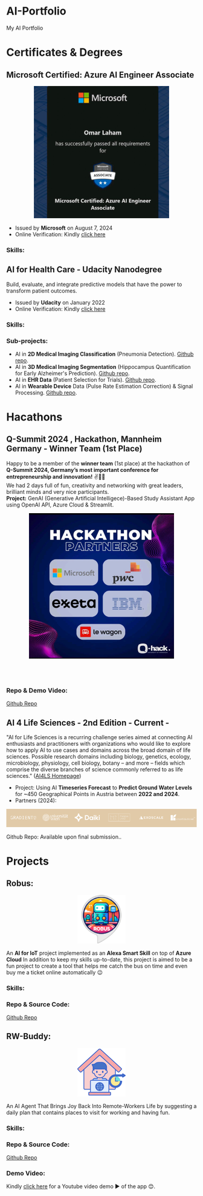 # AI-Portfolio
My AI Portfolio

# Certificates & Degrees
## Microsoft Certified: Azure AI Engineer Associate
<p align="center">
    <img src="imgs/Microsoft-Certified-AI-102.png" alt="Microsoft Certified: Azure AI Engineer Associate" />
</p>

* Issued by **Microsoft** on August 7, 2024
* Online Verification: Kindly [click here](https://learn.microsoft.com/en-us/users/omarlaham-5718/credentials/b2c859d73c2256f8?ref=https%3A%2F%2Fwww.linkedin.com%2F)

### Skills:


## AI for Health Care - Udacity Nanodegree
Build, evaluate, and integrate predictive models that have the power to transform patient outcomes.

* Issued by **Udacity** on January 2022
* Online Verification: Kindly [click here](https://www.udacity.com/certificate/KUP26G3J)

### Skills:


### Sub-projects:
* AI in **2D Medical Imaging Classification** (Pneumonia Detection). [Github repo](https://github.com/OmarLaham/udacity-healthcare-ai-2d-imaging-pneumonia).
* AI in **3D Medical Imaging Segmentation** (Hippocampus Quantification for Early Alzheimer's Prediction). [Github repo](https://github.com/OmarLaham/udacity-healthcare-ai-3d-imaging-alzheimer).
* AI in **EHR Data** (Patient Selection for Trials). [Github repo](https://github.com/OmarLaham/udacity-healthcare-ai-ehr).
* AI in **Wearable Device** Data (Pulse Rate Estimation Correction) & Signal Processing. [Github repo](https://github.com/OmarLaham/udacity-healthcare-ai-wearable).

# Hacathons

## Q-Summit 2024 , Hackathon, Mannheim Germany - Winner Team (1st Place)
Happy to be a member of the **winner team** (1st place) at the hackathon of **Q-Summit 2024, Germany’s most important conference for entrepreneurship and innovation!** ✌️🥳🥳
<br />
We had 2 days full of fun, creativity and networking with great leaders, brilliant minds and very nice participants.
<br />
**Project:** GenAI (Generative Artificial Intelligece)-Based Study Assistant App using OpenAI API, Azure Cloud & Streamlit.
<br />
<p align="center">
	<img src="imgs/qsummit_hackathon_image.jpeg" width="384" height="384" alt="Q-Summit 2024 , Hackathon, Mannheim Germany">
</p>
<br /><br />

### Repo & Demo Video:
[Github Repo](https://github.com/OmarLaham/QSummit-2024-Hackathon-Caupona/tree/main)

## AI 4 Life Sciences - 2nd Edition - Current -
"AI for Life Sciences is a recurring challenge series aimed at connecting AI enthusiasts and practitioners with organizations who would like to explore how to apply AI to use cases and domains across the broad domain of life sciences. Possible research domains including biology, genetics, ecology, microbiology, physiology, cell biology, botany – and more – fields which comprise the diverse branches of science commonly referred to as life sciences." ([AI4LS Homepage](https://ai4lifesciences.com/about/))

* Project: Using AI **Timeseries Forecast** to **Predict Ground Water Levels** for ~450 Geographical Points in Austria between **2022 and 2024**.
* Partners (2024):

<p align="center">
	<img src="imgs/AI4LS_partners_2024.png" width="" height="" alt="AI4LS Partners 2024" />
</p>
Github Repo: Available upon final submission..

# Projects

## Robus:
<p align="center">
    <img src="imgs/robus_logo.png" width="128" height="128" alt="Robus" />
</p>

An **AI for IoT** project implemented as an **Alexa Smart Skill** on top of **Azure Cloud**
In addition to keep my skills up-to-date, this project is aimed to be a fun project to create a tool that helps me catch the bus on time and even buy me a ticket online automatically 😉

### Skills:


### Repo & Source Code:
[Github Repo](https://github.com/OmarLaham/Robus)

## RW-Buddy:
<p align="center">
    <img src="imgs/rw_buddy_logo.png" width="128" height="128" alt="RW-Buddy" />
</p>

An AI Agent That Brings Joy Back Into Remote-Workers Life by suggesting a daily plan that contains places to visit for working and having fun.

### Skills:


### Repo & Source Code:
[Github Repo](https://github.com/OmarLaham/RW-Buddy)

### Demo Video:
Kindly [click here](https://youtu.be/fnhrjF15kyQ) for a Youtube video demo ▶️ of the app 😊.


